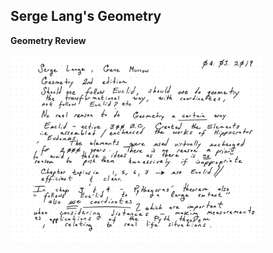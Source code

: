 ## Serge Lang's Geometry

**Geometry Review**

<a>
  <img src="https://github.com/stan-alam/science/blob/develop/mathematics/Lang/Geom/images/LangGeom%20-%200.png" width="80%" height="80%">
</a>
